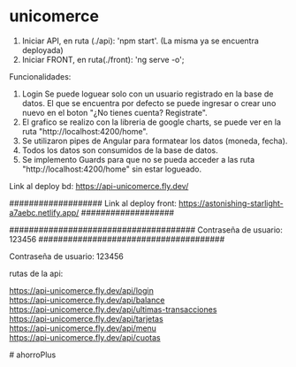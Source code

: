 ﻿# unicomerce


1. Iniciar API, en ruta (./api): 'npm start'. (La misma ya se encuentra deployada)
2. Iniciar FRONT, en ruta(./front): 'ng serve -o';


Funcionalidades:

1. Login
Se puede loguear solo con un usuario registrado en la base de datos.
El que se encuentra por defecto se puede ingresar o crear uno nuevo en el boton "¿No tienes cuenta? Registrate".
2. El grafico se realizo con la libreria de google charts, se puede ver en la ruta "http://localhost:4200/home".
3. Se utilizaron pipes de Angular para formatear los datos (moneda, fecha).
4. Todos los datos son consumidos de la base de datos.
5. Se implemento Guards para que no se pueda acceder a las ruta "http://localhost:4200/home" sin estar logueado.

Link al deploy bd: https://api-unicomerce.fly.dev/

###################  Link al deploy front: https://astonishing-starlight-a7aebc.netlify.app/  ###################

######################################    Contraseña de usuario: 123456    ######################################

Contraseña de usuario: 123456

rutas de la api: 

https://api-unicomerce.fly.dev/api/login
<br>
https://api-unicomerce.fly.dev/api/balance
<br>
https://api-unicomerce.fly.dev/api/ultimas-transacciones
<br>
https://api-unicomerce.fly.dev/api/tarjetas
<br>
https://api-unicomerce.fly.dev/api/menu
<br>
https://api-unicomerce.fly.dev/api/cuotas


#   a h o r r o P l u s  
 